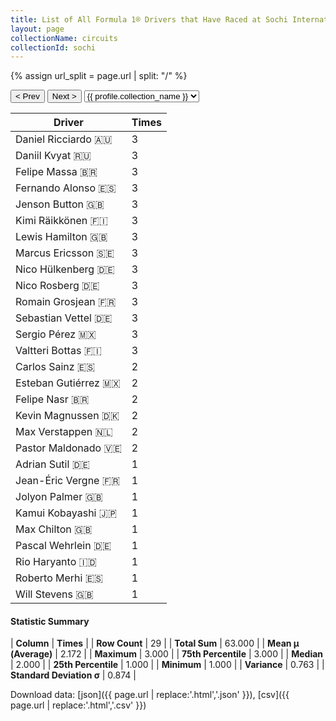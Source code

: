 ```yaml
---
title: List of All Formula 1® Drivers that Have Raced at Sochi International Street Circuit
layout: page
collectionName: circuits
collectionId: sochi
---
```


{% assign url_split = page.url | split: "/" %}
<div id="collection-navigation">
<button onclick="selector.options[selector.selectedIndex-1].value && (window.location = selector.options[selector.selectedIndex-1].value);">&lt; Prev</button>
<button onclick="selector.options[selector.selectedIndex+1].value && (window.location = selector.options[selector.selectedIndex+1].value);">Next &gt;</button>
<select id="selector" onchange="this.options[this.selectedIndex].value && (window.location = this.options[this.selectedIndex].value);">
  {% for collectionId in site.data[page.collectionName].refs %}
    {% if collectionId == page.collectionId %}
      {% assign selected = "selected" %}
    {% else %}
      {% assign selected = "" %}
    {% endif %}
    {% assign profile = site.data[page.collectionName][collectionId].profile %}
    <option value="/f1/{{ page.collectionName }}/{{ collectionId }}/{{ url_split[4] }}" {{ selected }}>{{ profile.collection_name }}</option>
  {% endfor %}
</select>
</div>

| Driver | Times |
|--|--|
| Daniel Ricciardo 🇦🇺 | 3 |
| Daniil Kvyat 🇷🇺 | 3 |
| Felipe Massa 🇧🇷 | 3 |
| Fernando Alonso 🇪🇸 | 3 |
| Jenson Button 🇬🇧 | 3 |
| Kimi Räikkönen 🇫🇮 | 3 |
| Lewis Hamilton 🇬🇧 | 3 |
| Marcus Ericsson 🇸🇪 | 3 |
| Nico Hülkenberg 🇩🇪 | 3 |
| Nico Rosberg 🇩🇪 | 3 |
| Romain Grosjean 🇫🇷 | 3 |
| Sebastian Vettel 🇩🇪 | 3 |
| Sergio Pérez 🇲🇽 | 3 |
| Valtteri Bottas 🇫🇮 | 3 |
| Carlos Sainz 🇪🇸 | 2 |
| Esteban Gutiérrez 🇲🇽 | 2 |
| Felipe Nasr 🇧🇷 | 2 |
| Kevin Magnussen 🇩🇰 | 2 |
| Max Verstappen 🇳🇱 | 2 |
| Pastor Maldonado 🇻🇪 | 2 |
| Adrian Sutil 🇩🇪 | 1 |
| Jean-Éric Vergne 🇫🇷 | 1 |
| Jolyon Palmer 🇬🇧 | 1 |
| Kamui Kobayashi 🇯🇵 | 1 |
| Max Chilton 🇬🇧 | 1 |
| Pascal Wehrlein 🇩🇪 | 1 |
| Rio Haryanto 🇮🇩 | 1 |
| Roberto Merhi 🇪🇸 | 1 |
| Will Stevens 🇬🇧 | 1 |

#### Statistic Summary

| **Column** | **Times** |
| **Row Count** | 29 |
| **Total Sum** | 63.000 |
| **Mean μ (Average)** | 2.172 |
| **Maximum** | 3.000 |
| **75th Percentile** | 3.000 |
| **Median** | 2.000 |
| **25th Percentile** | 1.000 |
| **Minimum** | 1.000 |
| **Variance** | 0.763 |
| **Standard Deviation σ** | 0.874 |

Download data: [json]({{ page.url | replace:'.html','.json' }}), [csv]({{ page.url | replace:'.html','.csv' }})
